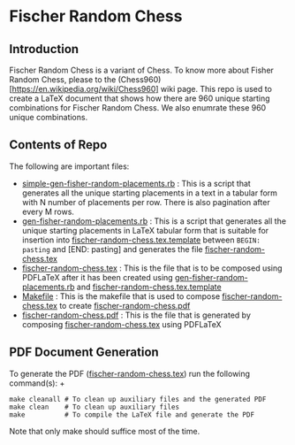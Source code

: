# Fischer Random Chess
## Introduction
Fischer Random Chess is a variant of Chess. To know more about Fisher Random Chess, please to the (Chess960)[https://en.wikipedia.org/wiki/Chess960] wiki page.
This repo is used to create a LaTeX document that shows how there are 960 unique starting combinations for Fischer Random Chess. We also enumrate these 960 unique combinations.

## Contents of Repo
The following are important files:
+ [simple-gen-fisher-random-placements.rb](./ruby/simple-gen-fisher-random-placements.rb)
  : This is a script that generates all the unique starting placements in a text in a tabular form with N number of placements per row. There is also pagination after every M rows.
+ [gen-fisher-random-placements.rb](./ruby/gen-fisher-random-placements.rb)
  : This is a script that generates all the unique starting placements in LaTeX tabular form that is suitable for insertion into [fischer-random-chess.tex.template](./tex/fischer-random-chess.tex.template) between `BEGIN: pasting` and [END: pasting] and generates the file [fischer-random-chess.tex](./tex/fischer-random-chess.tex)
+ [fischer-random-chess.tex](./tex/fischer-random-chess.tex)
  : This is the file that is to be composed using PDFLaTeX after it has been created using [gen-fisher-random-placements.rb](./ruby/gen-fisher-random-placements.rb) and [fischer-random-chess.tex.template](./tex/fischer-random-chess.tex.template)
+ [Makefile](./tex/Makefile)
  : This is the makefile that is used to compose [fischer-random-chess.tex](./tex/fischer-random-chess.tex) to create [fischer-random-chess.pdf](./tex/fischer-random-chess.pdf)
+ [fischer-random-chess.pdf](./tex/fischer-random-chess.pdf)
  : This is the file that is generated by composing [fischer-random-chess.tex](./tex/fischer-random-chess.tex) using PDFLaTeX


## PDF Document Generation
To generate the PDF ([fischer-random-chess.tex](./tex/fischer-random-chess.tex)) run the following command(s):
+ 
```
make cleanall # To clean up auxiliary files and the generated PDF
make clean    # To clean up auxiliary files
make          # To compile the LaTeX file and generate the PDF
```

Note that only make should suffice most of the time.
